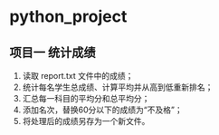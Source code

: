 # python_project

## 项目一 统计成绩
1. 读取 report.txt 文件中的成绩；
2. 统计每名学生总成绩、计算平均并从高到低重新排名；
3. 汇总每一科目的平均分和总平均分；
4. 添加名次，替换60分以下的成绩为“不及格”；
5. 将处理后的成绩另存为一个新文件。